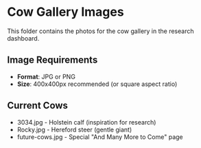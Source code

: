 # Cow Gallery Images

This folder contains the photos for the cow gallery in the research dashboard.

## Image Requirements
- **Format**: JPG or PNG
- **Size**: 400x400px recommended (or square aspect ratio)

## Current Cows
- 3034.jpg - Holstein calf (inspiration for research)
- Rocky.jpg - Hereford steer (gentle giant)
- future-cows.jpg - Special "And Many More to Come" page